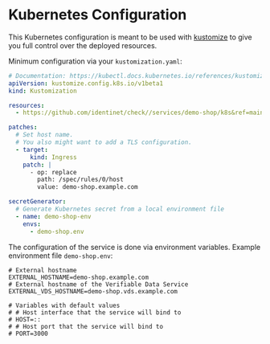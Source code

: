 # Kubernetes Configuration

This Kubernetes configuration is meant to be used with
[kustomize](https://kustomize.io/) to give you full control over the deployed
resources.

Minimum configuration via your `kustomization.yaml`:

```yaml
# Documentation: https://kubectl.docs.kubernetes.io/references/kustomize/kustomization/
apiVersion: kustomize.config.k8s.io/v1beta1
kind: Kustomization

resources:
  - https://github.com/identinet/check//services/demo-shop/k8s&ref=main

patches:
  # Set host name.
  # You also might want to add a TLS configuration.
  - target:
      kind: Ingress
    patch: |
      - op: replace
        path: /spec/rules/0/host
        value: demo-shop.example.com

secretGenerator:
  # Generate Kubernetes secret from a local environment file
  - name: demo-shop-env
    envs:
      - demo-shop.env
```

The configuration of the service is done via environment variables. Example
environment file `demo-shop.env`:

```dotenv
# External hostname
EXTERNAL_HOSTNAME=demo-shop.example.com
# External hostname of the Verifiable Data Service
EXTERNAL_VDS_HOSTNAME=demo-shop.vds.example.com

# Variables with default values
# # Host interface that the service will bind to
# HOST=::
# # Host port that the service will bind to
# PORT=3000
```
